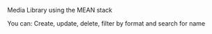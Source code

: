 Media Library using the MEAN stack

You can: Create, update, delete, filter by format and search for name